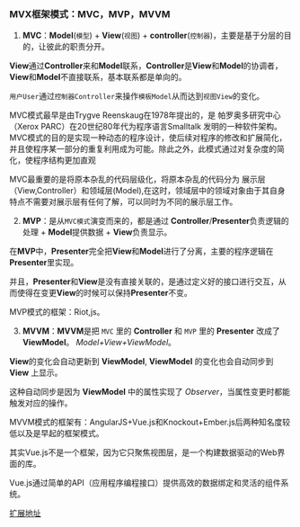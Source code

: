 ### MVX框架模式：MVC，MVP，MVVM

1. **MVC**：**Model**(`模型`) + **View**(`视图`) + **controller**(`控制器`)，主要是基于分层的目的，让彼此的职责分开。

**View**通过**Controller**来和**Model**联系，**Controller**是**View**和**Model**的协调者，**View**和**Model**不直接联系，基本联系都是单向的。

`用户User`通过`控制器Controller`来操作`模板Model`从而达到`视图View`的变化。

MVC模式最早是由Trygve Reenskaug在1978年提出的，是 帕罗奥多研究中心（Xerox PARC）在20世纪80年代为程序语言Smalltalk 发明的一种软件架构。MVC模式的目的是实现一种动态的程序设计，使后续对程序的修改和扩展简化，并且使程序某一部分的重复利用成为可能。除此之外，此模式通过对复杂度的简化，使程序结构更加直观

MVC最重要的是将原本杂乱的代码层级化，将原本杂乱的代码分为 展示层（View,Controller）和领域层(Model),在这时，领域层中的领域对象由于其自身特点不需要对展示层有任何了解，可以同时为不同的展示层工作。

2. **MVP**：是从`MVC模式`演变而来的，都是通过 **Controller**/**Presenter**负责逻辑的处理 + **Model**提供数据 + **View**负责显示。

在**MVP**中，**Presenter**完全把**View**和**Model**进行了分离，主要的程序逻辑在**Presenter**里实现。

并且，**Presenter**和**View**是没有直接关联的，是通过定义好的接口进行交互，从而使得在变更**View**的时候可以保持**Presenter**不变。

MVP模式的框架：Riot,js。

3. **MVVM**：**MVVM**是把 `MVC` 里的 **Controller** 和 `MVP` 里的 **Presenter** 改成了 **ViewModel**。 *Model+View+ViewModel*。

**View**的变化会自动更新到 **ViewModel**, **ViewModel** 的变化也会自动同步到 **View** 上显示。

这种自动同步是因为 **ViewModel** 中的属性实现了 *Observer*，当属性变更时都能触发对应的操作。

MVVM模式的框架有：AngularJS+Vue.js和Knockout+Ember.js后两种知名度较低以及是早起的框架模式。

其实Vue.js不是一个框架，因为它只聚焦视图层，是一个构建数据驱动的Web界面的库。

Vue.js通过简单的API（应用程序编程接口）提供高效的数据绑定和灵活的组件系统。

[扩展地址](https://www.dazhuanlan.com/2019/10/27/5db4a6703dc01/)